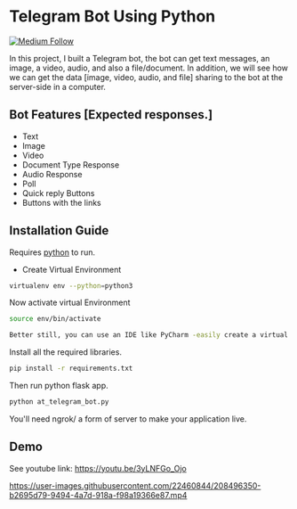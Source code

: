 # Telegram Bot Using Python

[![Medium Follow](https://travis-ci.org/joemccann/dillinger.svg?branch=master)](https://medium.com/@tolulade-ademisoye)

In this project, I built a Telegram bot, the bot can get text messages, an image, a video, audio, and 
also a file/document. In addition, we will see how we can get the data [image, video, audio, 
and file] sharing to the bot at the server-side in a computer.


## Bot Features [Expected responses.]

- Text
- Image
- Video
- Document Type Response
- Audio Response
- Poll
- Quick reply Buttons
- Buttons with the links

## Installation Guide

Requires [python](https://www.python.org/) to run.

* Create Virtual Environment

```sh
virtualenv env --python=python3
```
Now activate virtual Environment
```sh
source env/bin/activate

Better still, you can use an IDE like PyCharm -easily create a virtual env
```
Install all the required libraries.

```sh
pip install -r requirements.txt
```
Then run python flask app.
```sh
python at_telegram_bot.py
``` 

You'll need ngrok/ a form of server to make your application live.

## Demo

See youtube link: https://youtu.be/3yLNFGo_Ojo

https://user-images.githubusercontent.com/22460844/208496350-b2695d79-9494-4a7d-918a-f98a19366e87.mp4


